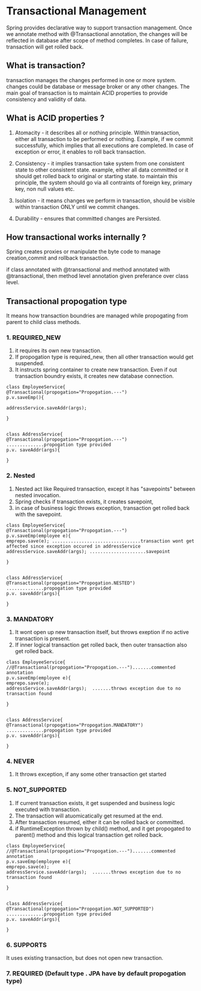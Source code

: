 # Transactional Management

Spring provides declarative way to support transaction management. Once we annotate method with @Transactional annotation, the changes will be reflected in database after scope of method completes. In case of failure, transaction will get rolled back. 


## What is transaction?
transaction manages the changes performed in one or more system. changes could be database or message broker or any other changes. The main goal of transaction is to maintain ACID properties to provide consistency and validity of data.

## What is ACID properties ?
1. Atomacity - it describes all or nothing principle. Within transaction, either all transaction to be performed or nothing. Example, if we commit successfully, which implies that all executions are completed. In case of exception or error, it enables to roll back transaction.
   
2. Consistency - it implies transaction take system from one consistent state to other consistent state. example, either all data committed or it should get rolled back to original or starting state. to maintain this principle, the system should go via all contraints of foreign key, primary key, non null values etc.

3. Isolation - it means changes we perform in transaction, should be visible within transaction ONLY until we commit changes.

4. Durability - ensures that committed changes are Persisted. 

## How transactional works internally ?
Spring creates proxies or manipulate the byte code to manage creation,commit and rollback transaction.

if class annotated with @transactional and method annotated with @transactional, then method level annotation given preferance over class level.

## Transactional propogation type
It means how transaction boundries are managed while propogating from parent to child class methods. 

### 1. REQUIRED_NEW
1. it requires its own new transaction.
2. If propogation type is required_new, then all other transaction would get suspended.
3. It instructs spring container to create new transaction. Even if out transaction boundry exists, it creates new database connection.

```
class EmployeeService{
@Transactional(propogation="Propogation.---")
p.v.saveEmp(){

addressService.saveAddr(args);

}


class AddressService{
@Transactional(propogation="Propogation.---") ..............propogation type provided
p.v. saveAddr(args){

}
```
   
### 2. Nested
1. Nested act like Required transaction, except it has "savepoints" between nested invocation.
2. Spring checks if transaction exists, it creates savepoint,
3. in case of business logic throws exception, transaction get rolled back with the savepoint.
   
```
class EmployeeService{
@Transactional(propogation="Propogation.---")
p.v.saveEmp(employee e){
emprepo.save(e); .................................transaction wont get affected since exception occured in addressService
addressService.saveAddr(args); .....................savepoint

}


class AddressService{
@Transactional(propogation="Propogation.NESTED") ..............propogation type provided
p.v. saveAddr(args){

}
```
### 3. MANDATORY
1. It wont open up new transaction itself, but throws exeption if no active transaction is present.
2. If inner logical transaction get rolled back, then outer transaction also get rolled back.

```
class EmployeeService{
//@Transactional(propogation="Propogation.---").......commented annotation
p.v.saveEmp(employee e){
emprepo.save(e); 
addressService.saveAddr(args);  .......throws exception due to no transaction found

}


class AddressService{
@Transactional(propogation="Propogation.MANDATORY") ..............propogation type provided
p.v. saveAddr(args){

}
```

### 4. NEVER
1. It throws exception, if any some other transaction get started


### 5. NOT_SUPPORTED
1. If current transaction exists, it get suspended and business logic executed with transaction. 
2. The transaction will atuomicatically get resumed at the end.
3. After transaction resumed, either it can be rolled back or committed.
4. if RuntimeException thrown by  child() method, and it get propogated to parent() method and this logical transaction get rolled back.

```
class EmployeeService{
//@Transactional(propogation="Propogation.---").......commented annotation
p.v.saveEmp(employee e){
emprepo.save(e); 
addressService.saveAddr(args);  .......throws exception due to no transaction found

}


class AddressService{
@Transactional(propogation="Propogation.NOT_SUPPORTED") ..............propogation type provided
p.v. saveAddr(args){

}
```

### 6. SUPPORTS
It uses existing transaction, but does not open new transaction. 

### 7. REQUIRED (Default type . JPA have by default propogation type)
     
